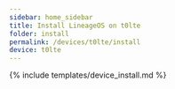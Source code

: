 ```yaml
---
sidebar: home_sidebar
title: Install LineageOS on t0lte
folder: install
permalink: /devices/t0lte/install
device: t0lte
---
```

{% include templates/device_install.md %}
